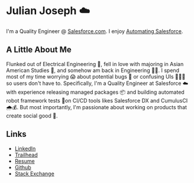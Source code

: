 # Julian Joseph ☁️
I'm a Quality Engineer @ [Salesforce.com](Salesforce.com).
I enjoy [Automating Salesforce](https://www.youtube.com/watch?v=B03PY9RUUqw).


## A Little About Me

Flunked out of Electrical Engineering 🤭, fell in love with majoring in Asian American Studies 💜, and somehow am back in Engineering ✊🏽. I spend most of my time worrying 😱 about potential bugs 🐛 or confusing UIs 🤦🏾‍♂️ so users don't have to. Specifically, I'm a Quality Engineer at Salesforce ☁️ with experience releasing managed packages 📦 and building automated robot framework tests 🤖on CI/CD tools likes Salesforce DX and CumulusCI 🌧💰. But most importantly, I'm passionate about working on products that create social good 🌈.

## Links

- [LinkedIn](https://www.linkedin.com/in/juliandjoseph/)
- [Trailhead](https://trailblazer.me/id/julianjoseph)
- [Resume](http://bit.ly/julian2019resume)
- [Github](https://github.com/Julian88Tex)
- [Stack Exchange](https://salesforce.stackexchange.com/users/30066/julian-joseph)
